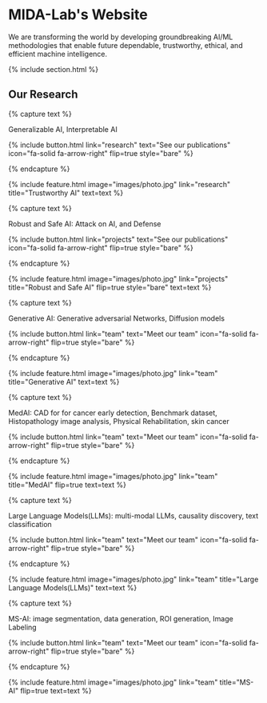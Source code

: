 ---
---

# MIDA-Lab's Website

We are transforming the world by developing groundbreaking AI/ML methodologies that enable future dependable, trustworthy, ethical, and efficient machine intelligence. 

{% include section.html %}

## Our Research

{% capture text %}

Generalizable AI, Interpretable AI

{%
  include button.html
  link="research"
  text="See our publications"
  icon="fa-solid fa-arrow-right"
  flip=true
  style="bare"
%}

{% endcapture %}

{%
  include feature.html
  image="images/photo.jpg"
  link="research"
  title="Trustworthy AI"
  text=text
%}





{% capture text %}

Robust and Safe AI: Attack on AI, and Defense

{%
  include button.html
  link="projects"
  text="See our publications"
  icon="fa-solid fa-arrow-right"
  flip=true
  style="bare"
%}

{% endcapture %}

{%
  include feature.html
  image="images/photo.jpg"
  link="projects"
  title="Robust and Safe AI"
  flip=true
  style="bare"
  text=text
%}





{% capture text %}

Generative AI: Generative adversarial Networks, Diffusion models

{%
  include button.html
  link="team"
  text="Meet our team"
  icon="fa-solid fa-arrow-right"
  flip=true
  style="bare"
%}

{% endcapture %}

{%
  include feature.html
  image="images/photo.jpg"
  link="team"
  title="Generative AI"
  text=text
%}





{% capture text %}

MedAI: CAD for for cancer early detection, Benchmark dataset, Histopathology image analysis, Physical Rehabilitation, skin cancer

{%
  include button.html
  link="team"
  text="Meet our team"
  icon="fa-solid fa-arrow-right"
  flip=true
  style="bare"
%}

{% endcapture %}

{%
  include feature.html
  image="images/photo.jpg"
  link="team"
  title="MedAI"
  flip=true
  text=text
%}





{% capture text %}

Large Language Models(LLMs): multi-modal LLMs, causality discovery, text classification

{%
  include button.html
  link="team"
  text="Meet our team"
  icon="fa-solid fa-arrow-right"
  flip=true
  style="bare"
%}

{% endcapture %}

{%
  include feature.html
  image="images/photo.jpg"
  link="team"
  title="Large Language Models(LLMs)"
  text=text
%}





{% capture text %}

MS-AI: image segmentation, data generation, ROI generation, Image Labeling

{%
  include button.html
  link="team"
  text="Meet our team"
  icon="fa-solid fa-arrow-right"
  flip=true
  style="bare"
%}

{% endcapture %}

{%
  include feature.html
  image="images/photo.jpg"
  link="team"
  title="MS-AI"
  flip=true
  text=text
%}
